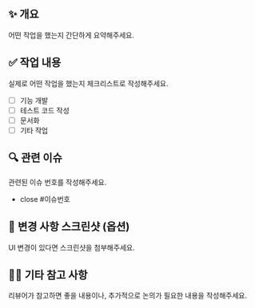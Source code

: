 ## ✨ 개요
어떤 작업을 했는지 간단하게 요약해주세요.

## ✅ 작업 내용
실제로 어떤 작업을 했는지 체크리스트로 작성해주세요.
- [ ] 기능 개발
- [ ] 테스트 코드 작성
- [ ] 문서화
- [ ] 기타 작업

## 🔍 관련 이슈
관련된 이슈 번호를 작성해주세요.
- close #이슈번호

## 📸 변경 사항 스크린샷 (옵션)
UI 변경이 있다면 스크린샷을 첨부해주세요.

## 🙋🏻 기타 참고 사항
리뷰어가 참고하면 좋을 내용이나, 추가적으로 논의가 필요한 내용을 작성해주세요.
